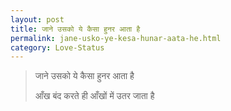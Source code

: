 ```yaml
---
layout: post
title: जाने उसको ये कैसा हुनर आता है
permalink: jane-usko-ye-kesa-hunar-aata-he.html
category: Love-Status
---
```

> जाने उसको ये कैसा हुनर आता है
> 
> आँख बंद करते ही आँखों में उतर जाता है